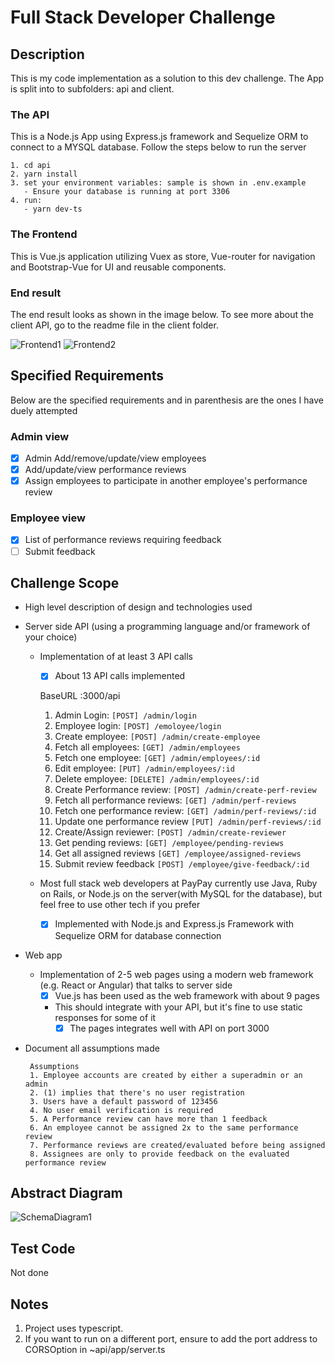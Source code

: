 
# Full Stack Developer Challenge

## Description
This is my code implementation as a solution to this dev challenge. The App is split into to subfolders: api and client. 

### The API 
This is a Node.js App using Express.js framework and Sequelize ORM to connect to a MYSQL database. Follow the steps below to run the server

```
1. cd api
2. yarn install
3. set your environment variables: sample is shown in .env.example
   - Ensure your database is running at port 3306
4. run:
   - yarn dev-ts
```

### The Frontend
This is Vue.js application utilizing Vuex as store, Vue-router for navigation and Bootstrap-Vue for UI and reusable components.

### End result 
The end result looks as shown in the image below. To see more about the client API, go to the readme file in the client folder.

![Frontend1](https://dl.dropbox.com/s/jtsjhtneaa6enjb/pp1.png?dl=0=250x250)
![Frontend2](https://dl.dropbox.com/s/accvak9kt5a3qeq/pp2.png?dl=0=250x250)

## Specified Requirements
Below are the specified requirements and in parenthesis are the ones I have duely attempted
### Admin view
- [x] Admin Add/remove/update/view employees
- [x] Add/update/view performance reviews 
- [x] Assign employees to participate in another employee's performance review

### Employee view
- [x] List of performance reviews requiring feedback
- [ ] Submit feedback

## Challenge Scope
* High level description of design and technologies used

* Server side API (using a programming language and/or framework of your choice)
  * Implementation of at least 3 API calls
    - [x] About 13 API calls implemented

    BaseURL :3000/api
    1. Admin Login: `[POST] /admin/login`
    2. Employee login: `[POST] /emoloyee/login`
    3. Create employee: `[POST] /admin/create-employee`
    4. Fetch all employees: `[GET] /admin/employees`
    5. Fetch one employee: `[GET] /admin/employees/:id`
    6. Edit employee: `[PUT] /admin/employees/:id`
    7. Delete employee: `[DELETE] /admin/employees/:id`
    8. Create Performance review: `[POST] /admin/create-perf-review`
    9. Fetch all performance reviews: `[GET] /admin/perf-reviews`
    10. Fetch one performance review: `[GET] /admin/perf-reviews/:id`
    11. Update one performance review `[PUT] /admin/perf-reviews/:id`
    12. Create/Assign reviewer: `[POST] /admin/create-reviewer`
    13. Get pending reviews: `[GET] /employee/pending-reviews`
    14. Get all assigned reviews `[GET] /employee/assigned-reviews`
    15. Submit review feedback `[POST] /employee/give-feedback/:id`
    
  * Most full stack web developers at PayPay currently use Java, Ruby on Rails, or Node.js on the server(with MySQL for the database), but feel free to use other tech if you prefer
    - [x] Implemented with Node.js and Express.js Framework with Sequelize ORM for database connection
* Web app
  * Implementation of 2-5 web pages using a modern web framework (e.g. React or Angular) that talks to server side
     - [x] Vue.js has been used as the web framework with about 9 pages
    * This should integrate with your API, but it's fine to use static responses for some of it 
       - [x] The pages integrates well with API on port 3000
* Document all assumptions made
   ```
    Assumptions
    1. Employee accounts are created by either a superadmin or an admin
    2. (1) implies that there's no user registration
    3. Users have a default password of 123456
    4. No user email verification is required
    5. A Performance review can have more than 1 feedback
    6. An employee cannot be assigned 2x to the same performance review
    7. Performance reviews are created/evaluated before being assigned
    8. Assignees are only to provide feedback on the evaluated performance review
   ```
## Abstract Diagram
![SchemaDiagram1](https://dl.dropbox.com/s/wrl93ywncb42g8x/Paypay-2.png?dl=0=250x250)

## Test Code
Not done

## Notes
1. Project uses typescript.
2. If you want to run on a different port, ensure to add the port address to CORSOption in ~api/app/server.ts
